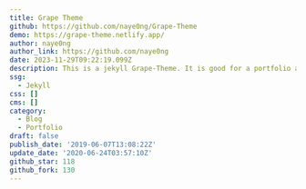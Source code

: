 ```yaml
---
title: Grape Theme
github: https://github.com/naye0ng/Grape-Theme
demo: https://grape-theme.netlify.app/
author: naye0ng
author_link: https://github.com/naye0ng
date: 2023-11-29T09:22:19.099Z
description: This is a jekyll Grape-Theme. It is good for a portfolio as well as a blog!
ssg:
  - Jekyll
css: []
cms: []
category:
  - Blog
  - Portfolio
draft: false
publish_date: '2019-06-07T13:08:22Z'
update_date: '2020-06-24T03:57:10Z'
github_star: 118
github_fork: 130
---
```

